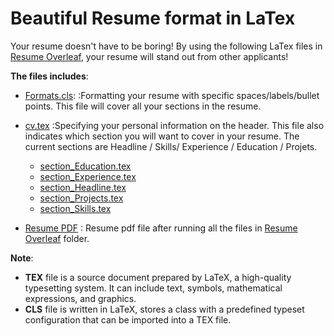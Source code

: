 # Beautiful Resume format in LaTex
Your resume doesn't have to be boring! By using the following LaTex files in
[Resume Overleaf](https://github.com/NaeRong/Resume/ResumeOverleaf), your resume will stand out from other applicants!

**The files includes**:
* [Formats.cls](https://github.com/NaeRong/Resume/ResumeOverleaf):
:Formatting your resume with specific spaces/labels/bullet points. This file will cover all your sections in the resume. 

* [cv.tex](https://github.com/NaeRong/Resume/ResumeOverleaf)
:Specifying your personal information on the header. This file also indicates which section you will want to cover in your resume. The current sections are Headline / Skills/ Experience / Education / Projets.
  * [section_Education.tex](https://github.com/NaeRong/Resume/ResumeOverleaf)
  * [section_Experience.tex](https://github.com/NaeRong/Resume/ResumeOverleaf) 
  * [section_Headline.tex](https://github.com/NaeRong/Resume/ResumeOverleaf)
  * [section_Projects.tex](https://github.com/NaeRong/Resume/ResumeOverleaf)
  * [section_Skills.tex](https://github.com/NaeRong/Resume/ResumeOverleaf)
* [Resume PDF](https://github.com/NaeRong/Resume/ResumeOverleaf)
: Resume pdf file after running all the files in [Resume Overleaf](https://github.com/NaeRong/Resume/ResumeOverleaf) folder.
  
**Note**:
* **TEX** file is a source document prepared by LaTeX, a high-quality typesetting system. It can include text, symbols, mathematical expressions, and graphics. 
* **CLS** file is written in LaTeX, stores a class with a predefined typeset configuration that can be imported into a TEX file.
